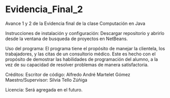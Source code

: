 # Evidencia_Final_2
 
Avance 1 y 2 de la Evidencia final de la clase Computación en Java

Instrucciones de instalación y configuración: Descargar repositorio y abrirlo desde la ventana de busqueda de proyectos en NetBeans.

Uso del programa: El programa tiene el propósito de manejar la clientela, los trabajadores, y las citas de un consultorio médico. Este es hecho con el propósito de demostrar las habilidades de programación del alumno, a la vez de su capacidad de resolver problemas de manera satisfactoria.

Créditos: Escritor de código: Alfredo André Martelet Gómez Maestro/Supervisor: Silvia Tello Zúñiga

Licencia: Será agregada en el futuro.

